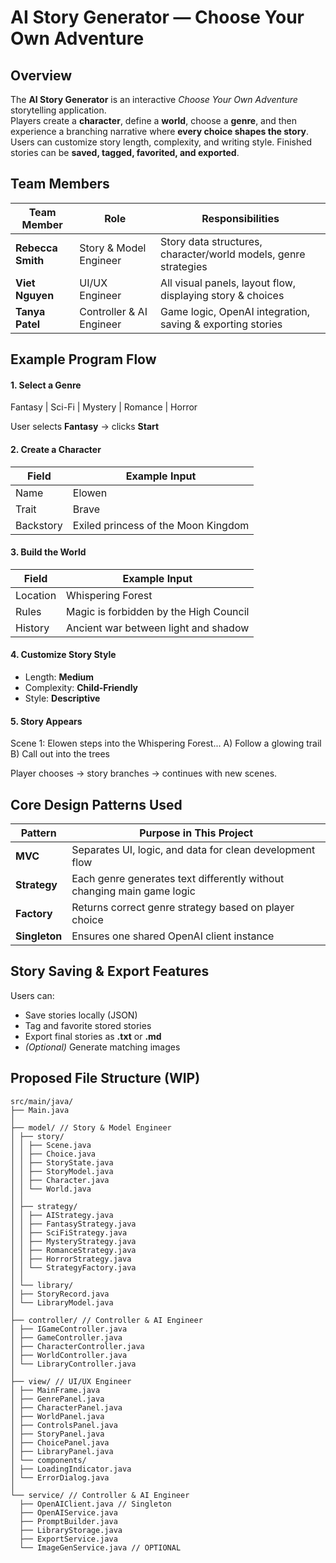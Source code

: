# AI Story Generator — Choose Your Own Adventure  

## Overview  
The **AI Story Generator** is an interactive *Choose Your Own Adventure* storytelling application.  
Players create a **character**, define a **world**, choose a **genre**, and then experience a branching narrative where **every choice shapes the story**. Users can customize story length, complexity, and writing style. Finished stories can be **saved, tagged, favorited, and exported**.

## Team Members  
| Team Member | Role | Responsibilities |
|------------|------|----------------|
| **Rebecca Smith** | Story & Model Engineer | Story data structures, character/world models, genre strategies |
| **Viet Nguyen** | UI/UX Engineer | All visual panels, layout flow, displaying story & choices |
| **Tanya Patel** | Controller & AI Engineer | Game logic, OpenAI integration, saving & exporting stories |


## Example Program Flow  
#### 1. Select a Genre  
Fantasy | Sci-Fi | Mystery | Romance | Horror

User selects **Fantasy** → clicks **Start**

#### 2. Create a Character  
| Field | Example Input |
|-------|---------------|
| Name | Elowen |
| Trait | Brave |
| Backstory | Exiled princess of the Moon Kingdom |

#### 3. Build the World  
| Field | Example Input |
|-------|---------------|
| Location | Whispering Forest |
| Rules | Magic is forbidden by the High Council |
| History | Ancient war between light and shadow |

#### 4. Customize Story Style  
- Length: **Medium**
- Complexity: **Child-Friendly**
- Style: **Descriptive**

#### 5. Story Appears  
Scene 1: Elowen steps into the Whispering Forest...
A) Follow a glowing trail
B) Call out into the trees

Player chooses → story branches → continues with new scenes.


## Core Design Patterns Used

| Pattern | Purpose in This Project |
|--------|-------------------------|
| **MVC** | Separates UI, logic, and data for clean development flow |
| **Strategy** | Each genre generates text differently without changing main game logic |
| **Factory** | Returns correct genre strategy based on player choice |
| **Singleton** | Ensures one shared OpenAI client instance |



## Story Saving & Export Features  
Users can:
- Save stories locally (JSON)
- Tag and favorite stored stories
- Export final stories as **.txt** or **.md**
- *(Optional)* Generate matching images

## Proposed File Structure (WIP)
```
src/main/java/
├── Main.java
│
├── model/ // Story & Model Engineer
│ ├── story/
│ │ ├── Scene.java
│ │ ├── Choice.java
│ │ ├── StoryState.java
│ │ ├── StoryModel.java
│ │ ├── Character.java
│ │ └── World.java
│ │
│ ├── strategy/
│ │ ├── AIStrategy.java
│ │ ├── FantasyStrategy.java
│ │ ├── SciFiStrategy.java
│ │ ├── MysteryStrategy.java
│ │ ├── RomanceStrategy.java
│ │ ├── HorrorStrategy.java
│ │ └── StrategyFactory.java
│ │
│ └── library/
│ ├── StoryRecord.java
│ └── LibraryModel.java
│
├── controller/ // Controller & AI Engineer
│ ├── IGameController.java
│ ├── GameController.java
│ ├── CharacterController.java
│ ├── WorldController.java
│ └── LibraryController.java
│
├── view/ // UI/UX Engineer
│ ├── MainFrame.java
│ ├── GenrePanel.java
│ ├── CharacterPanel.java
│ ├── WorldPanel.java
│ ├── ControlsPanel.java
│ ├── StoryPanel.java
│ ├── ChoicePanel.java
│ ├── LibraryPanel.java
│ └── components/
│ ├── LoadingIndicator.java
│ └── ErrorDialog.java
│
└── service/ // Controller & AI Engineer
  ├── OpenAIClient.java // Singleton
  ├── OpenAIService.java
  ├── PromptBuilder.java
  ├── LibraryStorage.java
  ├── ExportService.java
  └── ImageGenService.java // OPTIONAL

```

